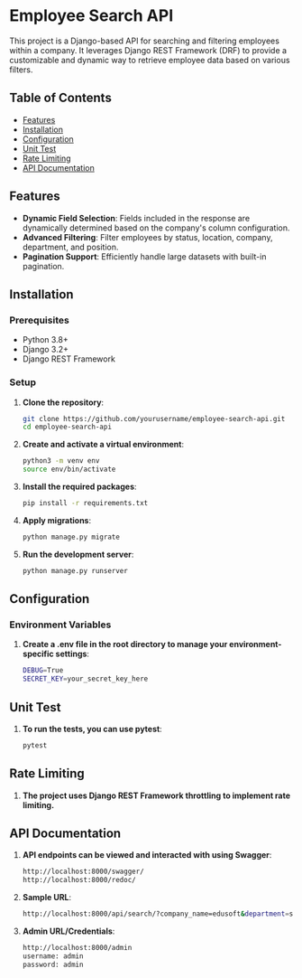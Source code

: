 # Employee Search API

This project is a Django-based API for searching and filtering employees within a company. It leverages Django REST Framework (DRF) to provide a customizable and dynamic way to retrieve employee data based on various filters.

## Table of Contents

- [Features](#features)
- [Installation](#installation)
- [Configuration](#configuration)
- [Unit Test](#unit-test)
- [Rate Limiting](#rate-limiting)
- [API Documentation](#api-documentation)

## Features

- **Dynamic Field Selection**: Fields included in the response are dynamically determined based on the company's column configuration.
- **Advanced Filtering**: Filter employees by status, location, company, department, and position.
- **Pagination Support**: Efficiently handle large datasets with built-in pagination.

## Installation

### Prerequisites

- Python 3.8+
- Django 3.2+
- Django REST Framework

### Setup

1. **Clone the repository**:

   ```bash
   git clone https://github.com/yourusername/employee-search-api.git
   cd employee-search-api
   
2. **Create and activate a virtual environment**:
    ```bash
    python3 -m venv env
    source env/bin/activate
   
3. **Install the required packages**:
    ```bash
   pip install -r requirements.txt

4. **Apply migrations**:
    ```bash
   python manage.py migrate

5. **Run the development server**:
    ```bash
   python manage.py runserver

## Configuration
### Environment Variables

1. **Create a .env file in the root directory to manage your environment-specific settings**:
   ```bash
   DEBUG=True
   SECRET_KEY=your_secret_key_here

## Unit Test
1. **To run the tests, you can use pytest**: 
   ```bash
   pytest
   
## Rate Limiting
1. **The project uses Django REST Framework throttling to implement rate limiting.**
   
## API Documentation
1. **API endpoints can be viewed and interacted with using Swagger**:
   ```bash
   http://localhost:8000/swagger/
   http://localhost:8000/redoc/
   
2. **Sample URL**:
   ```bash
   http://localhost:8000/api/search/?company_name=edusoft&department=sales&location=new_york&position=engineer&status=active
   
3. **Admin URL/Credentials**:
   ```bash
   http://localhost:8000/admin
   username: admin
   password: admin
